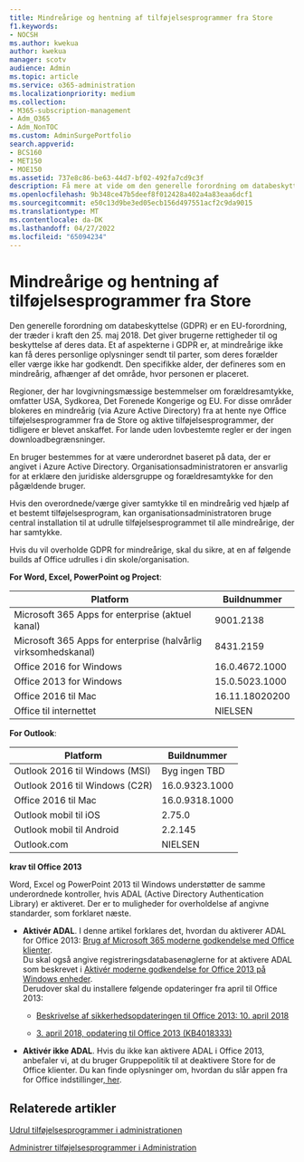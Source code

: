```yaml
---
title: Mindreårige og hentning af tilføjelsesprogrammer fra Store
f1.keywords:
- NOCSH
ms.author: kwekua
author: kwekua
manager: scotv
audience: Admin
ms.topic: article
ms.service: o365-administration
ms.localizationpriority: medium
ms.collection:
- M365-subscription-management
- Adm_O365
- Adm_NonTOC
ms.custom: AdminSurgePortfolio
search.appverid:
- BCS160
- MET150
- MOE150
ms.assetid: 737e8c86-be63-44d7-bf02-492fa7cd9c3f
description: Få mere at vide om den generelle forordning om databeskyttelse (GDPR), der styrer mindreåriges personlige data.
ms.openlocfilehash: 9b348ce47b5deef8f012428a402a4a83eaa6dcf1
ms.sourcegitcommit: e50c13d9be3ed05ecb156d497551acf2c9da9015
ms.translationtype: MT
ms.contentlocale: da-DK
ms.lasthandoff: 04/27/2022
ms.locfileid: "65094234"
---
```

# <a name="minors-and-acquiring-add-ins-from-the-store"></a>Mindreårige og hentning af tilføjelsesprogrammer fra Store

Den generelle forordning om databeskyttelse (GDPR) er en EU-forordning, der træder i kraft den 25. maj 2018. Det giver brugerne rettigheder til og beskyttelse af deres data. Et af aspekterne i GDPR er, at mindreårige ikke kan få deres personlige oplysninger sendt til parter, som deres forælder eller værge ikke har godkendt. Den specifikke alder, der defineres som en mindreårig, afhænger af det område, hvor personen er placeret.

Regioner, der har lovgivningsmæssige bestemmelser om forældresamtykke, omfatter USA, Sydkorea, Det Forenede Kongerige og EU. For disse områder blokeres en mindreårig (via Azure Active Directory) fra at hente nye Office tilføjelsesprogrammer fra de Store og aktive tilføjelsesprogrammer, der tidligere er blevet anskaffet. For lande uden lovbestemte regler er der ingen downloadbegrænsninger.

En bruger bestemmes for at være underordnet baseret på data, der er angivet i Azure Active Directory. Organisationsadministratoren er ansvarlig for at erklære den juridiske aldersgruppe og forældresamtykke for den pågældende bruger.

Hvis den overordnede/værge giver samtykke til en mindreårig ved hjælp af et bestemt tilføjelsesprogram, kan organisationsadministratoren bruge central installation til at udrulle tilføjelsesprogrammet til alle mindreårige, der har samtykke.

Hvis du vil overholde GDPR for mindreårige, skal du sikre, at en af følgende builds af Office udrulles i din skole/organisation.

 **For Word, Excel, PowerPoint og Project**:

|Platform|Buildnummer|
|---|---|
|Microsoft 365 Apps for enterprise (aktuel kanal)|9001.2138|
|Microsoft 365 Apps for enterprise (halvårlig virksomhedskanal)|8431.2159|
|Office 2016 for Windows|16.0.4672.1000|
|Office 2013 for Windows|15.0.5023.1000|
|Office 2016 til Mac|16.11.18020200|
|Office til internettet|NIELSEN|

 **For Outlook**:

|Platform|Buildnummer|
|---|---|
|Outlook 2016 til Windows (MSI)|Byg ingen TBD|
|Outlook 2016 til Windows (C2R)|16.0.9323.1000|
|Office 2016 til Mac|16.0.9318.1000|
|Outlook mobil til iOS|2.75.0|
|Outlook mobil til Android|2.2.145|
|Outlook.com|NIELSEN|

 **krav til Office 2013**

Word, Excel og PowerPoint 2013 til Windows understøtter de samme underordnede kontroller, hvis ADAL (Active Directory Authentication Library) er aktiveret. Der er to muligheder for overholdelse af angivne standarder, som forklaret næste.

- **Aktivér ADAL**. I denne artikel forklares det, hvordan du aktiverer ADAL for Office 2013: [Brug af Microsoft 365 moderne godkendelse med Office klienter](../../enterprise/modern-auth-for-office-2013-and-2016.md).<br/>Du skal også angive registreringsdatabasenøglerne for at aktivere ADAL som beskrevet i [Aktivér moderne godkendelse for Office 2013 på Windows enheder](../security-and-compliance/enable-modern-authentication.md).<br/>Derudover skal du installere følgende opdateringer fra april til Office 2013:

  - [Beskrivelse af sikkerhedsopdateringen til Office 2013: 10. april 2018](https://support.microsoft.com/help/4018330/description-of-the-security-update-for-office-2013-april-10-2018)

  - [3. april 2018, opdatering til Office 2013 (KB4018333)](https://support.microsoft.com/help/4018333/april-3-2018-update-for-office-2013-kb4018333)

- **Aktivér ikke ADAL**. Hvis du ikke kan aktivere ADAL i Office 2013, anbefaler vi, at du bruger Gruppepolitik til at deaktivere Store for de Office klienter. Du kan finde oplysninger om, hvordan du slår appen fra for Office indstillinger[, her](/previous-versions/office/office-2013-resource-kit/cc178992(v=office.15)).

## <a name="related-articles"></a>Relaterede artikler

[Udrul tilføjelsesprogrammer i administrationen](./manage-deployment-of-add-ins.md)

[Administrer tilføjelsesprogrammer i Administration](./manage-addins-in-the-admin-center.md)

